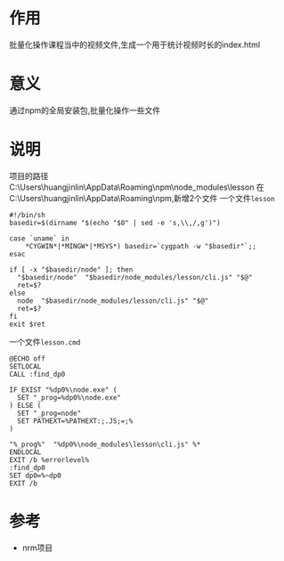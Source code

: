 # 作用
批量化操作课程当中的视频文件,生成一个用于统计视频时长的index.html
# 意义
通过npm的全局安装包,批量化操作一些文件
# 说明
项目的路径
C:\Users\huangjinlin\AppData\Roaming\npm\node_modules\lesson
在C:\Users\huangjinlin\AppData\Roaming\npm,新增2个文件
一个文件`lesson`
```batch
#!/bin/sh
basedir=$(dirname "$(echo "$0" | sed -e 's,\\,/,g')")

case `uname` in
    *CYGWIN*|*MINGW*|*MSYS*) basedir=`cygpath -w "$basedir"`;;
esac

if [ -x "$basedir/node" ]; then
  "$basedir/node"  "$basedir/node_modules/lesson/cli.js" "$@"
  ret=$?
else 
  node  "$basedir/node_modules/lesson/cli.js" "$@"
  ret=$?
fi
exit $ret
```
一个文件`lesson.cmd`
```batch
@ECHO off
SETLOCAL
CALL :find_dp0

IF EXIST "%dp0%\node.exe" (
  SET "_prog=%dp0%\node.exe"
) ELSE (
  SET "_prog=node"
  SET PATHEXT=%PATHEXT:;.JS;=;%
)

"%_prog%"  "%dp0%\node_modules\lesson\cli.js" %*
ENDLOCAL
EXIT /b %errorlevel%
:find_dp0
SET dp0=%~dp0
EXIT /b
```
# 参考
- nrm项目